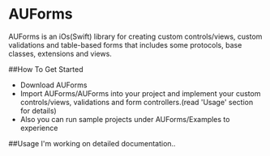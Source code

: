 # AUForms
AUForms is an iOs(Swift) library for creating custom controls/views, custom validations and table-based forms that includes some protocols, base classes, extensions and views.

##How To Get  Started
- Download AUForms
- Import AUForms/AUForms into your project and implement your custom controls/views, validations and form controllers.(read 'Usage' section for details)
- Also you can run sample projects under AUForms/Examples to experience

##Usage
I'm working on detailed documentation..
